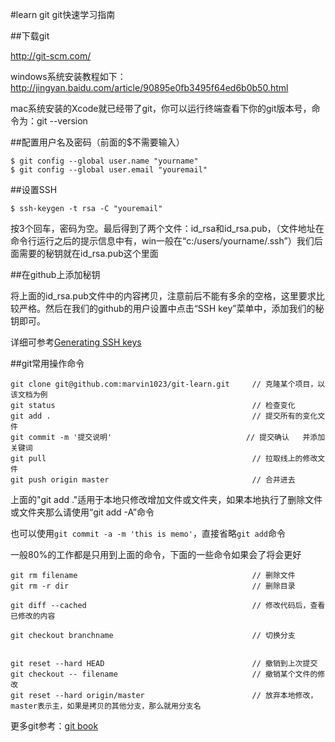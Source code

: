 #learn git
git快速学习指南

##下载git

http://git-scm.com/

windows系统安装教程如下：http://jingyan.baidu.com/article/90895e0fb3495f64ed6b0b50.html

mac系统安装的Xcode就已经带了git，你可以运行终端查看下你的git版本号，命令为：git --version

##配置用户名及密码（前面的$不需要输入）

    $ git config --global user.name "yourname"
    $ git config --global user.email "youremail"

##设置SSH

    $ ssh-keygen -t rsa -C "youremail"
  
按3个回车，密码为空。最后得到了两个文件：id_rsa和id_rsa.pub，（文件地址在命令行运行之后的提示信息中有，win一般在“c:/users/yourname/.ssh”）我们后面需要的秘钥就在id_rsa.pub这个里面

##在github上添加秘钥

将上面的id_rsa.pub文件中的内容拷贝，注意前后不能有多余的空格，这里要求比较严格。然后在我们的github的用户设置中点击“SSH key”菜单中，添加我们的秘钥即可。

详细可参考[Generating SSH keys](https://help.github.com/articles/generating-ssh-keys/)

##git常用操作命令

    git clone git@github.com:marvin1023/git-learn.git     // 克隆某个项目，以该文档为例
    git status                                            // 检查变化 
    git add .                                             // 提交所有的变化文件
    git commit -m '提交说明'                              // 提交确认   并添加关键词
    git pull                                              // 拉取线上的修改文件
    git push origin master                                // 合并进去

上面的"git add ."适用于本地只修改增加文件或文件夹，如果本地执行了删除文件或文件夹那么请使用“git add -A”命令

也可以使用`git commit -a -m 'this is memo'`，直接省略`git add`命令

一般80%的工作都是只用到上面的命令，下面的一些命令如果会了将会更好

    git rm filename                                       // 删除文件
    git rm -r dir                                         // 删除目录
    
    git diff --cached                                     // 修改代码后，查看已修改的内容

    git checkout branchname                               // 切换分支


    git reset --hard HEAD                                 // 撤销到上次提交
    git checkout -- filename                              // 撤销某个文件的修改
    git reset --hard origin/master                        // 放弃本地修改，master表示主，如果是拷贝的其他分支，那么就用分支名


更多git参考：[git book](http://git-scm.com/book/zh/v1)
